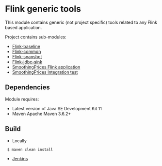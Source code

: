 [//]: # (Copyright 2021-2023 Ness Digital Engineering)

[//]: # ()
[//]: # (Licensed under the Apache License, Version 2.0 &#40;the "License"&#41;;)

[//]: # (you may not use this file except in compliance with the License.)

[//]: # (You may obtain a copy of the License at)

[//]: # ()
[//]: # (http://www.apache.org/licenses/LICENSE-2.0)

[//]: # ()
[//]: # (Unless required by applicable law or agreed to in writing, software)

[//]: # (distributed under the License is distributed on an "AS IS" BASIS,)

[//]: # (WITHOUT WARRANTIES OR CONDITIONS OF ANY KIND, either express or implied.)

[//]: # (See the License for the specific language governing permissions and)

[//]: # (limitations under the License.)

# Flink generic tools
This module contains generic (not project specific) tools related to any Flink based application.

Project contains sub-modules:
- [Flink-baseline](flink-baseline/README.md)
- [Flink-common](flink-baseline/flink-common/README.md) 
- [Flink-snapshot](flink-baseline/flink-snapshot/README.md) 
- [Flink-jdbc-sink](flink-baseline/flink-jdbc-sink/README.md)
- [SmoothingPrices Flink application](flink-baseline/flink-example/README.md)
- [SmoothingPrices Integration test](flink-test-example/README.md)

## Dependencies
Module requires:
 - Latest version of Java SE Development Kit 11
 - Maven Apache Maven 3.6.2+

## Build
- Locally
```bash
 $ maven clean install
```
- [Jenkins](https://jenkins.cicd.rfs.riskfocus.com/job/riskfocus/job/flink-generic/) 
